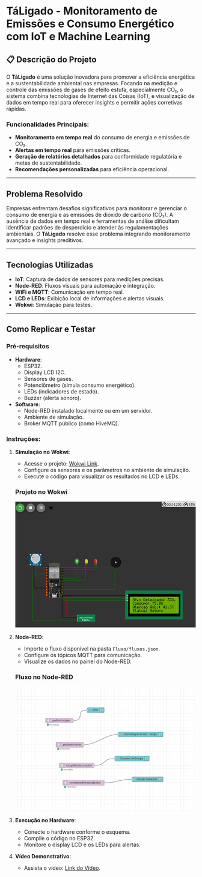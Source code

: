 # TáLigado - Monitoramento de Emissões e Consumo Energético com IoT e Machine Learning

## 📋 Descrição do Projeto
O **TáLigado** é uma solução inovadora para promover a eficiência energética e a sustentabilidade ambiental nas empresas. Focando na medição e controle das emissões de gases de efeito estufa, especialmente CO₂, o sistema combina tecnologias de Internet das Coisas (IoT), e visualização de dados em tempo real para oferecer insights e permitir ações corretivas rápidas.

### Funcionalidades Principais:
- **Monitoramento em tempo real** do consumo de energia e emissões de CO₂.
- **Alertas em tempo real** para emissões críticas.
- **Geração de relatórios detalhados** para conformidade regulatória e metas de sustentabilidade.
- **Recomendações personalizadas** para eficiência operacional.

---

## Problema Resolvido
Empresas enfrentam desafios significativos para monitorar e gerenciar o consumo de energia e as emissões de dióxido de carbono (CO₂). A ausência de dados em tempo real e ferramentas de análise dificultam identificar padrões de desperdício e atender às regulamentações ambientais. O **TáLigado** resolve esse problema integrando monitoramento avançado e insights preditivos.

---

## Tecnologias Utilizadas
- **IoT**: Captura de dados de sensores para medições precisas.
- **Node-RED**: Fluxos visuais para automação e integração.
- **WiFi e MQTT**: Comunicação em tempo real.
- **LCD e LEDs**: Exibição local de informações e alertas visuais.
- **Wokwi**: Simulação para testes.

---

## Como Replicar e Testar

### Pré-requisitos
- **Hardware**:
  - ESP32.
  - Display LCD I2C.
  - Sensores de gases.
  - Potenciômetro (simula consumo energético).
  - LEDs (indicadores de estado).
  - Buzzer (alerta sonoro).
- **Software**:
  - Node-RED instalado localmente ou em um servidor.
  - Ambiente de simulação.
  - Broker MQTT público (como HiveMQ).

### Instruções:
1. **Simulação no Wokwi**:
   - Acesse o projeto: [Wokwi Link](<https://wokwi.com/projects/415224506759678977>).
   - Configure os sensores e os parâmetros no ambiente de simulação.
   - Execute o código para visualizar os resultados no LCD e LEDs.

   ### Projeto no Wokwi
   <img src="Imagens\wokwi.PNG" alt="Wokwi">

3. **Node-RED**:
   - Importe o fluxo disponível na pasta `Fluxo/fluxos.json`.
   - Configure os tópicos MQTT para comunicação.
   - Visualize os dados no painel do Node-RED.

   ### Fluxo no Node-RED
   <img src="Imagens\FluxoNode.PNG" alt="FluxoNode">

5. **Execução no Hardware**:
   - Conecte o hardware conforme o esquema.
   - Compile o código no ESP32.
   - Monitore o display LCD e os LEDs para alertas.

6. **Vídeo Demonstrativo**:
   - Assista o vídeo: [Link do Vídeo](<https://youtu.be/dc5UFIitvjs>).




